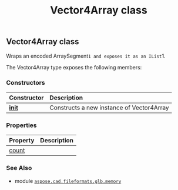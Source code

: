 ﻿---
title: Vector4Array class
second_title: Aspose.CAD for Python via .NET API References
description: 
type: docs
weight: 150
url: /python-net/aspose.cad.fileformats.glb.memory/vector4array/
is_root: false
---

## Vector4Array class

Wraps an encoded ArraySegment`1 and exposes it as an IList`1.



The Vector4Array type exposes the following members:

### Constructors
| Constructor | Description |
| :- | :- |
| [__init__](/cad/python-net/aspose.cad.fileformats.glb.memory/vector4array/__init__/#) | Constructs a new instance of Vector4Array |


### Properties
| Property | Description |
| :- | :- |
| [count](/cad/python-net/aspose.cad.fileformats.glb.memory/vector4array/count) |  |



### See Also
* module [`aspose.cad.fileformats.glb.memory`](..)
